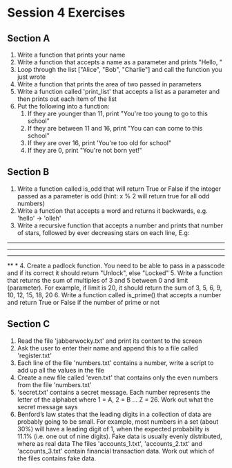 # Session 4 Exercises
## Section A
1. Write a function that prints your name
2. Write a function that accepts a name as a parameter and prints "Hello, <name>"
3. Loop through the list ["Alice", "Bob", "Charlie"] and call the function you just wrote
4. Write a function that prints the area of two passed in parameters
5. Write a function called 'print_list' that accepts a list as a parameter and then prints out each item of the list
6. Put the following into a function:
    1. If they are younger than 11, print "You're too young to go to this school"
    2. If they are between 11 and 16, print "You can can come to this school"
    3. If they are over 16, print 'You're too old for school"
    4. If they are 0, print "You're not born yet!"

## Section B
1. Write a function called is_odd that will return True or False if the integer passed as a parameter is odd (hint: x % 2 will return true for all odd numbers)
2. Write a function that accepts a word and returns it backwards, e.g. 'hello' -> 'olleh'
3. Write a recursive function that accepts a number and prints that number of stars, followed by ever decreasing stars on each line, E.g:
*****
****
***
**
*
4. Create a padlock function. You need to be able to pass in a passcode and if its correct it should return "Unlock", else "Locked"
5. Write a function that returns the sum of multiples of 3 and 5 between 0 and limit (parameter). For example, if limit is 20, it should return the sum of 3, 5, 6, 9, 10, 12, 15, 18, 20
6. Write a function called is_prime() that accepts a number and return True or False if the number of prime or not

## Section C
1. Read the file 'jabberwocky.txt' and print its content to the screen
2. Ask the user to enter their name and append this to a file called 'register.txt'
3. Each line of the file 'numbers.txt' contains a number, write a script to add up all the values in the file
4. Create a new file called 'even.txt' that contains only the even numbers from the file 'numbers.txt'
5. 'secret.txt' contains a secret message. Each number represents the letter of the alphabet where 1 = A, 2 = B ... Z = 26. Work out what the secret message says
6. Benford’s law states that the leading digits in a collection of data are probably going to be small. For example, most numbers in a set (about 30%) will have a leading digit of 1, when the expected probability is 11.1% (i.e. one out of nine digits). Fake data is usually evenly distributed, where as real data The files 'accounts_1.txt', 'accounts_2.txt' and 'accounts_3.txt' contain financial transaction data. Work out which of the files contains fake data.
